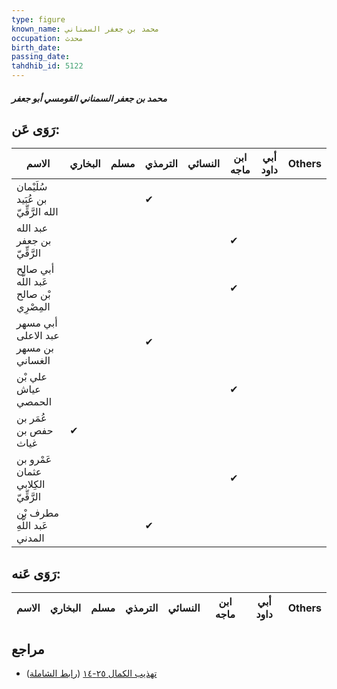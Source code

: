 ```yaml
---
type: figure
known_name: محمد بن جعفر السمناني
occupation: محدث
birth_date:
passing_date:
tahdhib_id: 5122
---
```

##### محمد بن جعفر السمناني القومسي أبو جعفر

## رَوَى عَن:
| الاسم                                   | البخاري | مسلم | الترمذي | النسائي | ابن ماجه | أبي داود | Others |
| --------------------------------------- | ------- | ---- | ------- | ------- | -------- | -------- | ------ |
| سُلَيْمان بن عُبَيد الله الرَّقِّيّ     |         |      | ✔       |         |          |          |        |
| عبد الله بن جعفر الرَّقِّيّ             |         |      |         |         | ✔        |          |        |
| أبي صالح عَبد اللَّه بْن صالح المِصْرِي |         |      |         |         | ✔        |          |        |
| أبي مسهر عبد الاعلى بن مسهر الغساني     |         |      | ✔       |         |          |          |        |
| علي بْن عياش الحمصي                     |         |      |         |         | ✔        |          |        |
| عُمَر بن حفص بن غياث                    | ✔       |      |         |         |          |          |        |
| عَمْرو بن عثمان الكِلابي الرَّقِّيّ     |         |      |         |         | ✔        |          |        |
| مطرف بْن عَبد اللَّهِ المدني            |         |      | ✔       |         |          |          |        |
## رَوَى عَنه:
| الاسم | البخاري | مسلم | الترمذي | النسائي | ابن ماجه | أبي داود | Others |
| ----- | ------- | ---- | ------- | ------- | -------- | -------- | ------ |
## مراجع
- [تهذيب الكمال ٢٥-١٤](obsidian://open?vault=Tahdhib-al-Kamal&file=Figures/٥١٢٢-محمد%20بن%20جعفر%20السمناني%20القومسي%20أبو%20جعفر) ([رابط الشاملة](https://shamela.ws/book/3722/13107))